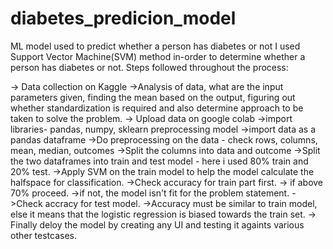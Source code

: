 # diabetes_predicion_model
ML model used to predict whether a person has diabetes or not
I used Support Vector Machine(SVM) method in-order to determine whether a person has diabetes or not.
Steps followed throughout the process:

-> Data collection on Kaggle
->Analysis of data, what are the input parameters given, finding the mean based on the output, figuring out whether standardization is required and also determine approach to be taken to solve the problem.
-> Upload data on google colab
->import libraries- pandas, numpy, sklearn preprocessing model
->import data as a pandas dataframe
->Do preprocessing on the data - check rows, columns, mean, median, outcomes
->Split the columns into data and outcome
->Split the two dataframes into train and test model - here i used 80% train and 20% test.
->Apply SVM on the train model to help the model calculate the halfspace for classification.
->Check accuracy for train part first.
-> if above 70% proceed.
->if not, the model isn't fit for the problem statement.
->Check accracy for test model.
->Accuracy must be similar to train model, else it means that the logistic regression is biased towards the train set.
-> Finally deloy the model by creating any UI and testing it againts various other testcases.
